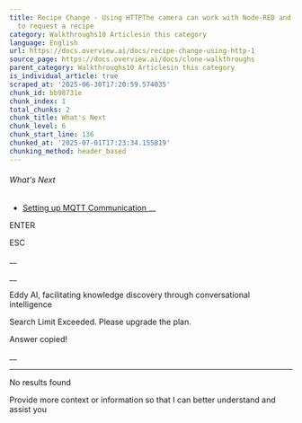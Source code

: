 ```yaml
---
title: Recipe Change - Using HTTPThe camera can work with Node-RED and an HTTP endpoint
  to request a recipe
category: Walkthroughs10 Articlesin this category
language: English
url: https://docs.overview.ai/docs/recipe-change-using-http-1
source_page: https://docs.overview.ai/docs/clone-walkthroughs
parent_category: Walkthroughs10 Articlesin this category
is_individual_article: true
scraped_at: '2025-06-30T17:20:59.574035'
chunk_id: bb98731e
chunk_index: 1
total_chunks: 2
chunk_title: What's Next
chunk_level: 6
chunk_start_line: 136
chunked_at: '2025-07-01T17:23:34.155819'
chunking_method: header_based
---
```


###### What's Next

  * [ Setting up MQTT Communication ](/docs/setting-up-mqtt-communication-1) __



ENTER

ESC

 __

__

Eddy AI, facilitating knowledge discovery through conversational intelligence

Search Limit Exceeded. Please upgrade the plan.

Answer copied\!

__

__ __

No results found

Provide more context or information so that I can better understand and assist you
